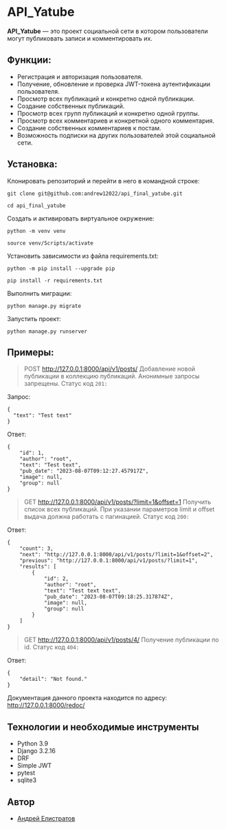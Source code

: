 # API_Yatube

**API_Yatube** — это проект социальной сети в котором пользователи могут публиковать записи и комментировать их.

## Функции:

- Регистрация и авторизация пользователя.
- Получение, обновление и проверка JWT-токена аутентификации пользователя.
- Просмотр всех публикаций и конкретно одной публикации.
- Создание собственных публикаций.
- Просмотр всех групп публикаций и конкретно одной группы.
- Просмотр всех комментариев и конкретной одного комментария.
- Создание собственных комментариев к постам.
- Возможность подписки на других пользователей этой социальной сети.

## Установка:

Клонировать репозиторий и перейти в него в командной строке:

```
git clone git@github.com:andrew12022/api_final_yatube.git
```

```
cd api_final_yatube
```

Cоздать и активировать виртуальное окружение:

```
python -m venv venv
```

```
source venv/Scripts/activate
```

Установить зависимости из файла requirements.txt:

```
python -m pip install --upgrade pip
```

```
pip install -r requirements.txt
```

Выполнить миграции:

```
python manage.py migrate
```

Запустить проект:

```
python manage.py runserver
```

## Примеры:

> POST http://127.0.0.1:8000/api/v1/posts/
Добавление новой публикации в коллекцию публикаций. Анонимные запросы запрещены.
Статус код ```201:```

Запрос:
```
{
  "text": "Test text"
}
```

Ответ:
```
{
    "id": 1,
    "author": "root",
    "text": "Test text",
    "pub_date": "2023-08-07T09:12:27.457917Z",
    "image": null,
    "group": null
}
```

> GET http://127.0.0.1:8000/api/v1/posts/?limit=1&offset=1
Получить список всех публикаций. При указании параметров limit и offset выдача должна работать с пагинацией.
Статус код ```200:```

Ответ:
```
{
    "count": 3,
    "next": "http://127.0.0.1:8000/api/v1/posts/?limit=1&offset=2",
    "previous": "http://127.0.0.1:8000/api/v1/posts/?limit=1",
    "results": [
        {
            "id": 2,
            "author": "root",
            "text": "Test text text",
            "pub_date": "2023-08-07T09:18:25.317874Z",
            "image": null,
            "group": null
        }
    ]
}
```

> GET http://127.0.0.1:8000/api/v1/posts/4/
Получение публикации по id.
Статус код ```404:```

Ответ:
```
{
    "detail": "Not found."
}
```

Документация данного проекта находится по адресу: http://127.0.0.1:8000/redoc/

## Технологии и необходимые инструменты
- Python 3.9
- Django 3.2.16
- DRF
- Simple JWT
- pytest
- sqlite3

## Автор
- [Андрей Елистратов](https://github.com/andrew12022)
